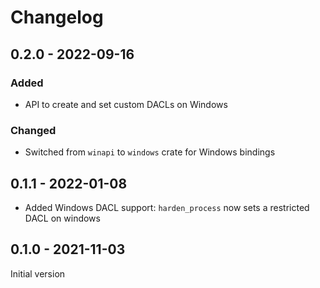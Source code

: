 # Changelog

## 0.2.0 - 2022-09-16
### Added
- API to create and set custom DACLs on Windows

### Changed
- Switched from `winapi` to `windows` crate for Windows bindings

## 0.1.1 - 2022-01-08
- Added Windows DACL support: `harden_process` now sets a restricted DACL on windows

## 0.1.0 - 2021-11-03
Initial version
